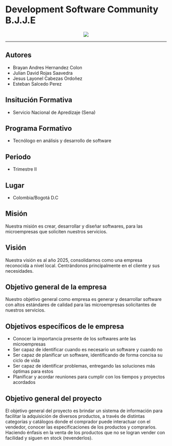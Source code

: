# Development Software Community B.J.J.E 
<!--![image](https://github.com/Brayan-Hc11/DevSoft_BlackLabel-per-/assets/118775234/976fef5f-6a98-490b-bc15-428265ae1347)-->

<div align="center">
<img src="https://github.com/Brayan-Hc11/DevSoft_BlackLabel-per-/assets/115185706/f608b90e-7582-4c73-9147-91bbc7a07a09">
</div>

*** 
## Autores
- Brayan Andres Hernandez Colon  
- Julian David Rojas Saavedra 
- Jesus Layonel Cabezas Ordoñez 
- Esteban Salcedo Perez

## Insitución Formativa
- Servicio Nacional de Apredizaje (Sena)

## Programa Formativo
- Tecnólogo en análisis y desarrollo de software

## Periodo
- Trimestre II

## Lugar 
- Colombia/Bogotá D.C

## Misión 
Nuestra misión es crear, desarrollar y diseñar softwares, para las microempresas que soliciten nuestros servicios. 

## Visión 
Nuestra visión es al año 2025, consolidarnos como una empresa reconocida a nivel local. Centrándonos principalmente en el cliente y sus necesidades. 


## Objetivo general de la empresa  
Nuestro objetivo general como empresa es generar y desarrollar software con altos estándares de calidad para las microempresas solicitantes de nuestros servicios.

## Objetivos específicos de le empresa  
- Conocer la importancia presente de los softwares ante las microempresas 
- Ser capaz de identificar cuando es necesario un software y cuando no 
- Ser capaz de planificar un software, identificando de forma concisa su ciclo de vida 
- Ser capaz de identificar problemas, entregando las soluciones más óptimas para estos 
- Planificar y acordar reuniones para cumplir con los tiempos y proyectos acordados

## Objetivo general del proyecto 
El objetivo general del proyecto es brindar un sistema de información para facilitar la adquisición de diversos productos, a través de distintas categorías y catálogos donde el comprador puede interactuar con el vendedor, conocer las especificaciones de los productos y comprarlos. Haciendo énfasis en la venta de los productos que no se logran vender con facilidad y siguen en stock (revenderlos).
